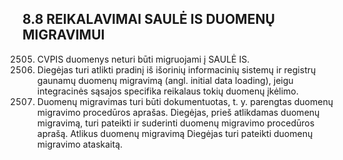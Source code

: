 ## 8.8	REIKALAVIMAI SAULĖ IS DUOMENŲ MIGRAVIMUI

2505. CVPIS duomenys neturi būti migruojami į SAULĖ IS.
2506. Diegėjas turi atlikti pradinį iš išorinių informacinių sistemų ir registrų gaunamų duomenų migravimą (angl. initial data loading), jeigu integracinės sąsajos specifika reikalaus tokių duomenų įkėlimo.
2507. Duomenų migravimas turi būti dokumentuotas, t. y. parengtas duomenų migravimo procedūros aprašas. Diegėjas, prieš atlikdamas duomenų migravimą, turi pateikti ir suderinti duomenų migravimo procedūros aprašą. Atlikus duomenų migravimą Diegėjas turi pateikti duomenų migravimo ataskaitą.
